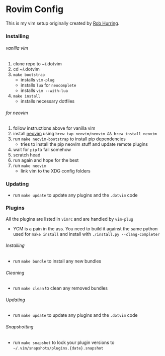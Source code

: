 # Rovim Config

This is my vim setup originally created by [Rob Hurring](https://github.com/robhurring).

### Installing

###### vanilla vim

1. clone repo to ~/.dotvim
1. cd ~/.dotvim
1. `make bootstrap`
    * installs `vim-plug`
    * installs `lua` for `neocomplete`
    * installs `vim --with-lua`
1. `make install`
    * installs necessary dotfiles

###### for neovim

1. follow instructions above for vanilla vim
1. install [neovim](https://github.com/neovim/homebrew-neovim/blob/master/README.md) using `brew tap neovim/neovim && brew install neovim`
1. run `make neovim-bootstrap` to install pip dependencies
    * tries to install the pip neovim stuff and update remote plugins
1. wait for `pip` to fail somehow
1. scratch head
1. run again and hope for the best
1. run `make neovim`
    * link vim to the XDG config folders

### Updating

* run `make update` to update any plugins and the `.dotvim` code

### Plugins

All the plugins are listed in `vimrc` and are handled by `vim-plug`

* YCM is a pain in the ass.  You need to build it against the same python used for ```make install``` and install with ```./install.py --clang-completer```

###### Installing

* run `make bundle` to install any new bundles

###### Cleaning

* run `make clean` to clean any removed bundles

###### Updating

* run `make update` to update any plugins and the `.dotvim` code

###### Snapshotting

* run `make snapshot` to lock your plugin versions to `~/.vim/snapshots/plugins.{date}.snapshot`

